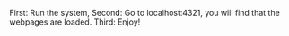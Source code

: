 First: Run the system,
Second: Go to localhost:4321, you will find that the webpages are loaded.
Third: Enjoy!
